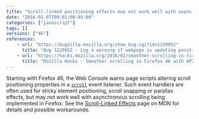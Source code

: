 ```yaml
---
title: "Scroll-linked positioning effects may not work well with async scrolling, console warns"
date: "2016-01-07T09:01:00-05:00"
categories: ["javascript"]
tags: []
versions: ["46"]
references:
    - url: "https://bugzilla.mozilla.org/show_bug.cgi?id=1229052"
      title: "Bug 1229052 - Log a warning if webpage is updating positioning properties during a scroll event listener"
    - url: "https://hacks.mozilla.org/2016/02/smoother-scrolling-in-firefox-46-with-apz/"
      title: "Mozilla Hacks - Smoother scrolling in Firefox 46 with APZ"
---
```

Starting with Firefox 46, the Web Console warns page scripts altering scroll positioning properties in a [`scroll`](https://developer.mozilla.org/en-US/docs/Web/Events/scroll) event listener. Such event handlers are often used for sticky element positioning, scroll snapping or parallax effects, but may not work well with asynchronous scrolling being implemented in Firefox. See the [Scroll-Linked Effects](https://developer.mozilla.org/en-US/docs/Mozilla/Performance/ScrollLinkedEffects) page on MDN for details and possible workarounds.
